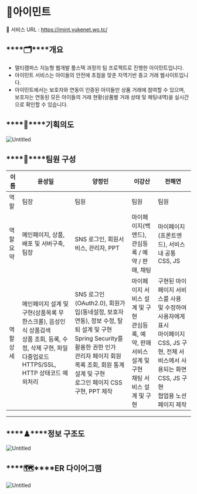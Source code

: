 # 🌿아이민트

🔗 서비스 URL : https://imint.yukenet.wo.tc/



## ****🗂****개요

- 멀티캠퍼스 지능형 웹개발 풀스택 과정의 팀 프로젝트로 진행한 아이민트입니다.
- 아이민트 서비스는 아이들의 안전에 초점을 맞춘 지역기반 중고 거래 웹사이트입니다.
- 아이민트에서는 보호자와 연동이 인증된 아이들만 상품 거래에 참여할 수 있으며, 보호자는 연동된 모든 아이들의 거래 현황(상품별 거래 상태 및 채팅내역)을 실시간으로 확인할 수 있습니다.

## ****👊****기획의도

![Untitled](https://user-images.githubusercontent.com/93465128/166223754-08cfcc7a-68b0-4b02-b7c0-bdea59a1fb28.png)

## ****👥****팀원 구성
| 이름 | 윤성일 | 양정민 | 이강산 | 전해연 |
| --- | --- | --- | --- | --- |
| 역할 | 팀장 | 팀원 | 팀원 | 팀원 |
| 역할 요약 | 메인페이지, 상품, 배포 및 서버구축,  팀장 | SNS 로그인, 회원서비스, 관리자, PPT | 마이페이지(백엔드), 관심등록 / 예약 / 판매, 채팅 | 마이페이지(프론트엔드), 서비스내 공통 CSS, JS |
| 역할 상세 | 메인페이지 설계 및 구현(상품목록 무한스크롤), 음성인식 상품검색</br> 상품 조회, 등록, 수정, 삭제 구현, 파일다중업로드</br> HTTPS/SSL, HTTP 상태코드 예외처리 | SNS 로그인(OAuth2.0), 회원가입(동네설정, 보호자 연동), 정보 수정, 탈퇴 설계 및 구현</br> Spring Security를 활용한 권한 인가</br> 관리자 페이지 회원 목록 조회, 회원 통계 설계 및 구현</br> 로그인 페이지 CSS 구현, PPT 제작 | 마이페이지 서비스 설계 및 구현</br> 관심등록, 예약, 판매 서비스 설계 및 구현</br> 채팅 서비스 설계 및 구현 | 구현된 마이페이지 서비스를 사용 및 수정하여 사용자에게 표시</br> 마이페이지 CSS, JS 구현, 전체 서비스에서 사용되는 화면 CSS, JS 구현</br> 협업용 노션 페이지 제작 |


---


## ****♟****정보 구조도

![Untitled](https://user-images.githubusercontent.com/93465128/166220866-fa827937-b32a-48d4-a677-2182bce80bbe.png)

## ****🗺****ER 다이어그램

![Untitled](https://user-images.githubusercontent.com/93465128/166220903-db7ca9d7-4714-4fe9-a86a-75687b896fd8.png)
